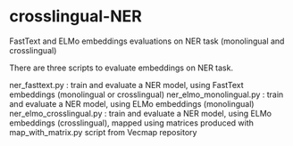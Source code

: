 # crosslingual-NER
FastText and ELMo embeddings evaluations on NER task (monolingual and crosslingual)

There are three scripts to evaluate embeddings on NER task.

ner\_fasttext.py : train and evaluate a NER model, using FastText embeddings (monolingual or crosslingual)
ner\_elmo\_monolingual.py : train and evaluate a NER model, using ELMo embeddings (monolingual)
ner\_elmo\_crosslingual.py : train and evaluate a NER model, using ELMo embeddings (crosslingual), mapped using matrices produced with map\_with\_matrix.py script from Vecmap repository
